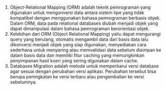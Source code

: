 1. Object-Relational Mapping (ORM) adalah teknik pemrograman yang digunakan untuk mengonversi data antara sistem tipe yang tidak kompatibel dengan menggunakan bahasa pemrograman berbasis objek. Dalam ORM, data pada relational databases diubah menjadi objek yang dapat dimanipulasi dalam bahasa pemrograman berorientasi objek.
2. Kelebihan dari ORM (Object Relational Mapping) yaitu dapat mengurangi query yang berulang, otomatis mengambil data dari basis data lalu dikonversi menjadi objek yang siap digunakan, menyediakan cara sederhana untuk menyaring atau memvalidasi data sebelum disimpan ke dalam basis data dan memiliki fitur caching yang memungkinkan penyimpanan hasil kueri yang sering digunakan dalam cache.
3. Databases Migration adalah metode untuk memperbarui versi database agar sesuai dengan perubahan versi aplikasi. Perubahan tersebut bisa berupa peningkatan ke versi terbaru atau pengembalian ke versi sebelumnya.